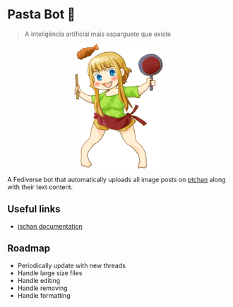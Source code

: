 # Pasta Bot 🍝

> A inteligência artificial mais esparguete que existe

<p align="center">
    <img src="marta.png">
</p>

A Fediverse bot that automatically uploads all image posts on [ptchan](https://ptchan.org/) along with their text content.

## Useful links 

- [jschan documentation](http://fatchan.gitgud.site/jschan-docs/#introduction) 

## Roadmap

- Periodically update with new threads
- Handle large size files
- Handle editing
- Handle removing
- Handle formatting